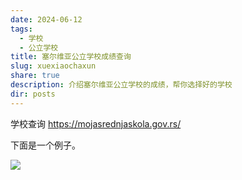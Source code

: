 ```yaml
---
date: 2024-06-12
tags:
  - 学校
  - 公立学校
title: 塞尔维亚公立学校成绩查询
slug: xuexiaochaxun
share: true
description: 介绍塞尔维亚公立学校的成绩，帮你选择好的学校
dir: posts
---
```

学校查询
https://mojasrednjaskola.gov.rs/

下面是一个例子。

![](https://cdn.jsdelivr.net/gh/feifei8333/image@main/70/2310202406121503462.jpg)




